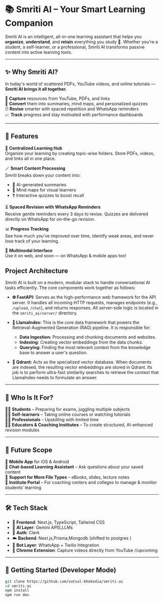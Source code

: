 # 📚 Smriti AI – Your Smart Learning Companion

Smriti AI is an intelligent, all-in-one learning assistant that helps you **organize**, **understand**, and **retain** everything you study 🧠. Whether you're a student, a self-learner, or a professional, Smriti AI transforms passive content into active learning tools.

---

## ✨ Why Smriti AI?

In today's world of scattered PDFs, YouTube videos, and online tutorials — **Smriti AI brings it all together.**

🚀 **Capture** resources from YouTube, PDFs, and links  
🧠 **Convert** them into summaries, mind maps, and personalized quizzes  
⏰ **Revise** smarter with spaced repetition and WhatsApp reminders  
📈 **Track** progress and stay motivated with performance dashboards

---

## 🌟 Features

📁 **Centralized Learning Hub**  
Organize your learning by creating topic-wise folders. Store PDFs, videos, and links all in one place.

🪄 **Smart Content Processing**  
Smriti breaks down your content into:
- 📄 AI-generated summaries  
- 🧭 Mind maps for visual learners  
- ❓ Interactive quizzes to boost recall

⏳ **Spaced Revision with WhatsApp Reminders**  
Receive gentle reminders every 3 days to revise. Quizzes are delivered directly on WhatsApp for on-the-go revision.

📊 **Progress Tracking**  
See how much you’ve improved over time, identify weak areas, and never lose track of your learning.

💬 **Multimodal Interface**  
Use it on web, and soon — on WhatsApp & mobile apps too!

## Project Architecture

Smriti AI is built on a modern, modular stack to handle conversational AI tasks efficiently. The core components work together as follows:

- **🌐 FastAPI:** Serves as the high-performance web framework for the API server. It handles all incoming HTTP requests, manages endpoints (e.g., `/upload`, `/chat`), and returns responses. All server-side logic is located in the `smriti_ai/server/` directory.

- **🧠 LlamaIndex:** This is the core data framework that powers the Retrieval-Augmented Generation (RAG) pipeline. It is responsible for:
  - **Data Ingestion:** Processing and chunking documents and websites.
  - **Indexing:** Creating vector embeddings from the data chunks.
  - **Querying:** Finding the most relevant context from the knowledge base to answer a user's question.

- **💾 Qdrant:** Acts as the specialized vector database. When documents are indexed, the resulting vector embeddings are stored in Qdrant. Its job is to perform ultra-fast similarity searches to retrieve the context that LlamaIndex needs to formulate an answer.

---

## 👥 Who Is It For?

👨‍🎓 **Students** – Preparing for exams, juggling multiple subjects  
🧑‍💻 **Self-learners** – Taking online courses or watching tutorials  
👩‍💼 **Professionals** – Upskilling with limited time  
👨‍🏫 **Educators & Coaching Institutes** – To create structured, AI-enhanced revision modules

---

## 🔮 Future Scope

📱 **Mobile App** for iOS & Android  
🧠 **Chat-based Learning Assistant** – Ask questions about your saved content  
🧾 **Support for More File Types** – eBooks, slides, lecture notes  
🏫 **Institute Portal** – For coaching centers and colleges to manage & monitor students’ learning

---

## 🛠️ Tech Stack

- 🧩 **Frontend**: Next.js, TypeScript, Tailwind CSS  
- 🧠 **AI Layer**: Gemini APIS,LLMs 
- 🔐 **Auth**: Clerk  
- ☁️ **Backend**: Next.js,Prisma,Mongodb  (shifted to postgres )
- 🤖 **Bot Layer**: WhatsApp + Twilio Integration  
- 🧪 **Chrome Extension**: Capture videos directly from YouTube //upcoming

---

## 🚀 Getting Started (Developer Mode)

```bash
git clone https://github.com/vatsal-bhakodia/smriti-ai
cd smriti-ai
npm install
npm run dev

